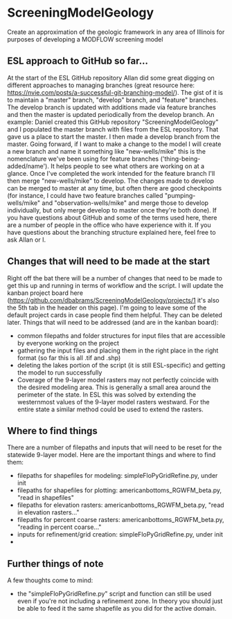 # ScreeningModelGeology

Create an approximation of the geologic framework in any area of Illinois for purposes of developing a MODFLOW screening model

## ESL approach to GitHub so far...

At the start of the ESL GitHub repository Allan did some great digging on different approaches to managing branches (great resource here: https://nvie.com/posts/a-successful-git-branching-model/). The gist of it is to maintain a "master" branch, "develop" branch, and "feature" branches. The develop branch is updated with additions made via feature branches and then the master is updated periodically from the develop branch. An example: Daniel created this GitHub repository "ScreeningModelGeology" and I populated the master branch with files from the ESL repository. That gave us a place to start the master. I then made a develop branch from the master. Going forward, if I want to make a change to the model I will create a new branch and name it something like "new-wells/mike" this is the nomenclature we've been using for feature branches ('thing-being-added/name'). It helps people to see what others are working on at a glance. Once I've completed the work intended for the feature branch I'll then merge "new-wells/mike" to develop. The changes made to develop can be merged to master at any time, but often there are good checkpoints (for instance,  I could have two feature branches called "pumping-wells/mike" and "observation-wells/mike" and merge those to develop individually, but only merge develop to master once they're both done). If you have questions about GitHub and some of the terms used here, there are a number of people in the office who have experience with it. If you have questions about the branching structure explained here, feel free to ask Allan or I.

## Changes that will need to be made at the start

Right off the bat there will be a number of changes that need to be made to get this up and running in terms of workflow and the script. I will update the kanban project board here (https://github.com/dbabrams/ScreeningModelGeology/projects/1 it's also the 5th tab in the header on this page). I'm going to leave some of the default project cards in case people find them helpful. They can be deleted later. Things that will need to be addressed (and are in the kanban board):
 * common filepaths and folder structures for input files that are accessible by everyone working on the project
 * gathering the input files and placing them in the right place in the right format (so far this is all .tif and .shp)
 * deleting the lakes portion of the script (it is still ESL-specific) and getting the model to run successfully
 * Coverage of the 9-layer model rasters may not perfectly coincide with the desired modeling area. This is generally a small area around the perimeter of the state. In ESL this was solved by extending the westernmost values of the 9-layer model rasters westward. For the entire state a similar method could be used to extend the rasters.

## Where to find things

There are a number of filepaths and inputs that will need to be reset for the statewide 9-layer model. Here are the important things and where to find them:
 * filepaths for shapefiles for modeling: simpleFloPyGridRefine.py, under init
 * filepaths for shapefiles for plotting: americanbottoms_RGWFM_beta.py, "read in shapefiles"
 * filepaths for elevation rasters: americanbottoms_RGWFM_beta.py, "read in elevation rasters..."
 * filepaths for percent coarse rasters: americanbottoms_RGWFM_beta.py, "reading in percent coarse..."
 * inputs for refinement/grid creation: simpleFloPyGridRefine.py, under init
 *

## Further things of note

A few thoughts come to mind:
 * the "simpleFloPyGridRefine.py" script and function can still be used even if you're not including a refinement zone. In theory you should just be able to feed it the same shapefile as you did for the active domain.
